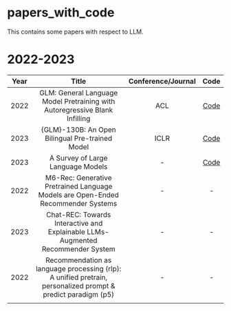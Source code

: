 # papers_with_code
This contains some papers with respect to LLM.

# 2022-2023
|Year| Title  |  Conference/Journal          | Code      | 
|:-------:|:-----------------------------------------------------------------------------------:|:-----------:|:-------:|
|2022| GLM: General Language Model Pretraining with Autoregressive Blank Infilling | ACL | [Code](https://github.com/THUDM/GLM) | 
|2023| {GLM}-130B: An Open Bilingual Pre-trained Model | ICLR | [Code](https://github.com/THUDM/GLM-130B)|
|2023|A Survey of Large Language Models| - |[Code](https://github.com/RUCAIBox/LLMSurvey)  |
|2022|M6-Rec: Generative Pretrained Language Models are Open-Ended Recommender Systems|-|-|
|2023|Chat-REC: Towards Interactive and Explainable LLMs-Augmented Recommender System|-|-|
|2022|Recommendation as language processing (rlp): A unified pretrain, personalized prompt & predict paradigm (p5)|-|-|
|||||
